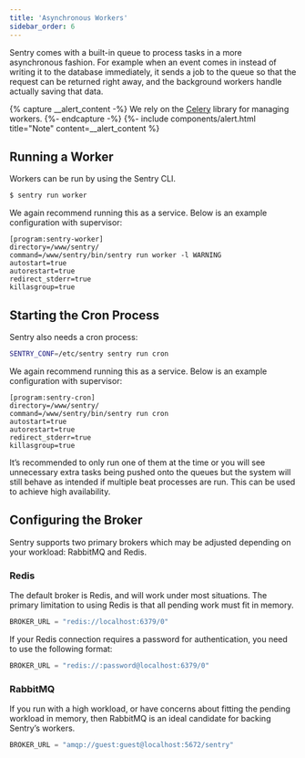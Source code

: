 ```yaml
---
title: 'Asynchronous Workers'
sidebar_order: 6
---
```


Sentry comes with a built-in queue to process tasks in a more asynchronous fashion. For example when an event comes in instead of writing it to the database immediately, it sends a job to the queue so that the request can be returned right away, and the background workers handle actually saving that data.

{% capture __alert_content -%}
We rely on the [Celery](http://celeryproject.org/) library for managing workers.
{%- endcapture -%}
{%- include components/alert.html
  title="Note"
  content=__alert_content
%}

## Running a Worker

Workers can be run by using the Sentry CLI.

```bash
$ sentry run worker
```

We again recommend running this as a service. Below is an example configuration with supervisor:

```
[program:sentry-worker]
directory=/www/sentry/
command=/www/sentry/bin/sentry run worker -l WARNING
autostart=true
autorestart=true
redirect_stderr=true
killasgroup=true
```

## Starting the Cron Process

Sentry also needs a cron process:

```bash
SENTRY_CONF=/etc/sentry sentry run cron
```

We again recommend running this as a service. Below is an example configuration with supervisor:

```
[program:sentry-cron]
directory=/www/sentry/
command=/www/sentry/bin/sentry run cron
autostart=true
autorestart=true
redirect_stderr=true
killasgroup=true
```

It’s recommended to only run one of them at the time or you will see unnecessary extra tasks being pushed onto the queues but the system will still behave as intended if multiple beat processes are run. This can be used to achieve high availability.

## Configuring the Broker

Sentry supports two primary brokers which may be adjusted depending on your workload: RabbitMQ and Redis.

### Redis

The default broker is Redis, and will work under most situations. The primary limitation to using Redis is that all pending work must fit in memory.

```python
BROKER_URL = "redis://localhost:6379/0"
```

If your Redis connection requires a password for authentication, you need to use the following format:

```python
BROKER_URL = "redis://:password@localhost:6379/0"
```

### RabbitMQ

If you run with a high workload, or have concerns about fitting the pending workload in memory, then RabbitMQ is an ideal candidate for backing Sentry’s workers.

```python
BROKER_URL = "amqp://guest:guest@localhost:5672/sentry"
```
